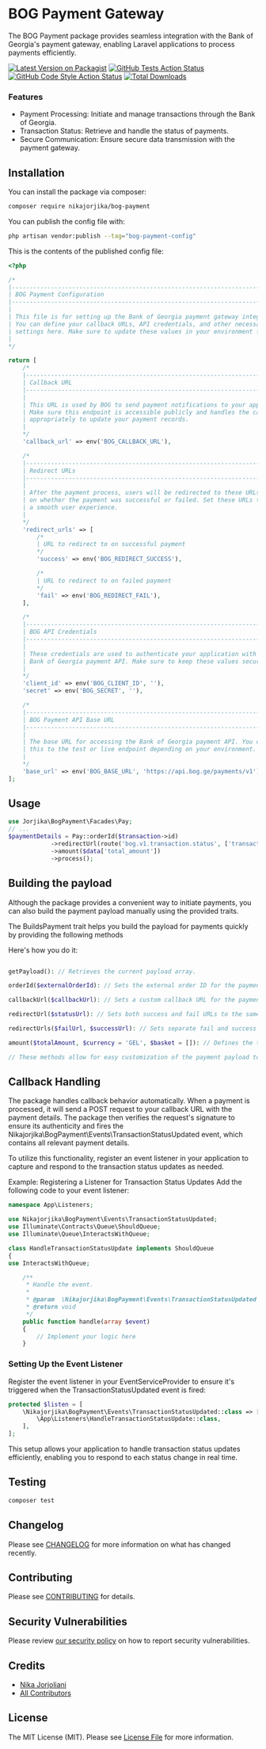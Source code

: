 # BOG Payment Gateway

The BOG Payment package provides seamless integration with the Bank of Georgia's payment gateway, enabling Laravel applications to process payments efficiently.


[![Latest Version on Packagist](https://img.shields.io/packagist/v/nikajorjika/bog-payment.svg?style=flat-square)](https://packagist.org/packages/nikajorjika/bog-payment)
[![GitHub Tests Action Status](https://img.shields.io/github/actions/workflow/status/nikajorjika/bog-payment/run-tests.yml?branch=main&label=tests&style=flat-square)](https://github.com/nikajorjika/bog-payment/actions?query=workflow%3Arun-tests+branch%3Amain)
[![GitHub Code Style Action Status](https://img.shields.io/github/actions/workflow/status/nikajorjika/bog-payment/fix-php-code-style-issues.yml?branch=main&label=code%20style&style=flat-square)](https://github.com/nikajorjika/bog-payment/actions?query=workflow%3A"Fix+PHP+code+style+issues"+branch%3Amain)
[![Total Downloads](https://img.shields.io/packagist/dt/nikajorjika/bog-payment.svg?style=flat-square)](https://packagist.org/packages/nikajorjika/bog-payment)

### Features
- Payment Processing: Initiate and manage transactions through the Bank of Georgia.
- Transaction Status: Retrieve and handle the status of payments.
- Secure Communication: Ensure secure data transmission with the payment gateway.

## Installation

You can install the package via composer:

```bash
composer require nikajorjika/bog-payment
```

You can publish the config file with:

```bash
php artisan vendor:publish --tag="bog-payment-config"
```

This is the contents of the published config file:

```php
<?php

/*
|--------------------------------------------------------------------------
| BOG Payment Configuration
|--------------------------------------------------------------------------
|
| This file is for setting up the Bank of Georgia payment gateway integration.
| You can define your callback URLs, API credentials, and other necessary
| settings here. Make sure to update these values in your environment file.
|
*/

return [
    /*
    |--------------------------------------------------------------------------
    | Callback URL
    |--------------------------------------------------------------------------
    |
    | This URL is used by BOG to send payment notifications to your application.
    | Make sure this endpoint is accessible publicly and handles the callback
    | appropriately to update your payment records.
    |
    */
    'callback_url' => env('BOG_CALLBACK_URL'),

    /*
    |--------------------------------------------------------------------------
    | Redirect URLs
    |--------------------------------------------------------------------------
    |
    | After the payment process, users will be redirected to these URLs depending
    | on whether the payment was successful or failed. Set these URLs to ensure
    | a smooth user experience.
    |
    */
    'redirect_urls' => [
        /*
        | URL to redirect to on successful payment
        */
        'success' => env('BOG_REDIRECT_SUCCESS'),

        /*
        | URL to redirect to on failed payment
        */
        'fail' => env('BOG_REDIRECT_FAIL'),
    ],

    /*
    |--------------------------------------------------------------------------
    | BOG API Credentials
    |--------------------------------------------------------------------------
    |
    | These credentials are used to authenticate your application with the
    | Bank of Georgia payment API. Make sure to keep these values secure.
    |
    */
    'client_id' => env('BOG_CLIENT_ID', ''),
    'secret' => env('BOG_SECRET', ''),

    /*
    |--------------------------------------------------------------------------
    | BOG Payment API Base URL
    |--------------------------------------------------------------------------
    |
    | The base URL for accessing the Bank of Georgia payment API. You can set
    | this to the test or live endpoint depending on your environment.
    |
    */
    'base_url' => env('BOG_BASE_URL', 'https://api.bog.ge/payments/v1'),
];

```

## Usage

```php
use Jorjika\BogPayment\Facades\Pay;
// ...
$paymentDetails = Pay::orderId($transaction->id)
            ->redirectUrl(route('bog.v1.transaction.status', ['transaction_id' => $transaction->id]))
            ->amount($data['total_amount'])
            ->process();
```

## Building the payload

Although the package provides a convenient way to initiate payments, you can also build the payment payload manually using the provided traits.

The BuildsPayment trait helps you build the payload for payments quickly by providing the following methods

Here's how you do it:


```php

getPayload(): // Retrieves the current payload array.

orderId($externalOrderId): // Sets the external order ID for the payment.

callbackUrl($callbackUrl): // Sets a custom callback URL for the payment process.

redirectUrl($statusUrl): // Sets both success and fail URLs to the same value for redirection after the payment.

redirectUrls($failUrl, $successUrl): // Sets separate fail and success URLs for redirection after the payment.

amount($totalAmount, $currency = 'GEL', $basket = []): // Defines the total amount, currency, and optionally, the basket details for the payment.

// These methods allow for easy customization of the payment payload to suit various payment requirements.
```

## Callback Handling

The package handles callback behavior automatically. When a payment is processed, it will send a POST request to your callback URL with the payment details. The package then verifies the request's signature to ensure its authenticity and fires the Nikajorjika\BogPayment\Events\TransactionStatusUpdated event, which contains all relevant payment details.

To utilize this functionality, register an event listener in your application to capture and respond to the transaction status updates as needed.

Example: Registering a Listener for Transaction Status Updates
Add the following code to your event listener:

```php
namespace App\Listeners;

use Nikajorjika\BogPayment\Events\TransactionStatusUpdated;
use Illuminate\Contracts\Queue\ShouldQueue;
use Illuminate\Queue\InteractsWithQueue;

class HandleTransactionStatusUpdate implements ShouldQueue
{
use InteractsWithQueue;

    /**
     * Handle the event.
     *
     * @param  \Nikajorjika\BogPayment\Events\TransactionStatusUpdated  $event
     * @return void
     */
    public function handle(array $event)
    {
        // Implement your logic here
    }
```
### Setting Up the Event Listener

Register the event listener in your EventServiceProvider to ensure it's triggered when the TransactionStatusUpdated event is fired:

```php
protected $listen = [
    \Nikajorjika\BogPayment\Events\TransactionStatusUpdated::class => [
        \App\Listeners\HandleTransactionStatusUpdate::class,
    ],
];
```
This setup allows your application to handle transaction status updates efficiently, enabling you to respond to each status change in real time.



## Testing

```bash
composer test
```

## Changelog

Please see [CHANGELOG](CHANGELOG.md) for more information on what has changed recently.

## Contributing

Please see [CONTRIBUTING](CONTRIBUTING.md) for details.

## Security Vulnerabilities

Please review [our security policy](../../security/policy) on how to report security vulnerabilities.

## Credits

- [Nika Jorjoliani](https://github.com/nikajorjika)
- [All Contributors](../../contributors)

## License

The MIT License (MIT). Please see [License File](LICENSE.md) for more information.
